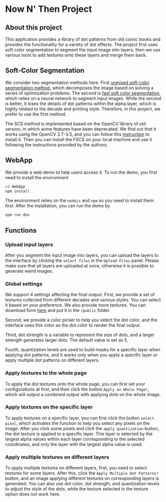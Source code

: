 # Now N' Then Project

## About this project
This application provides a library of dot patterns from old comic books and provides the functionality for a variety of dot effects. The project first uses soft color segmentation to segment the input image into layers, then we use various tools to add textures onto these layers and merge them back.

## Soft-Color Segmentation
We consider two segmentation methods here. First [unmixed soft-color segmentation method](https://github.com/liuguoyou/color-unmixing), which decomposes the image based on solving a series of optimization problems. The second is [fast soft color segmentation](https://github.com/pfnet-research/FSCS), which relies on a neural network to segment input images. While the second is better, it loses the details of dot patterns within the alpha layer, which is highly related to the decade and printing style. Therefore, in this project, we prefer to use the first method.

The SCS method is implemented based on the OpenCV library of old version, in which some features have been deprecated. We find out that it works using the OpenCV 2.7-3.5, and you can follow this [instruction](https://pyimagesearch.com/2018/05/28/ubuntu-18-04-how-to-install-opencv/) to install it. Then you can install the FSCS on your local machine and use it following the instructions provided by the authors.

## WebApp
We provide a web demo to help users access it. To run the demo, you first need to install the environment
```bash
cd WebApp
npm install
```
The environment relies on the `nodejs` and `npm` so you need to install them first. After the installation, you can run the demo by
```bash
npm run dev
```

## Functions
### Upload input layers
After you segment the input image into layers, you can upload the layers to the interface by clicking the `select files` in the `Upload Files` panel. Please make sure that all layers are uploaded at once, otherwise it is possible to generate weird images.

### Global settings
We support 4 settings affecting the final output. First, we provide a set of textures collected from different decades and various styles. You can select it based on your preference. We also  provide more textures. You can download form [here](https://1sfu-my.sharepoint.com/:u:/g/personal/mfa90_sfu_ca/Ef1_v2XRZH5IlagXNWI2zIABjs8mEOQF4-PkIOcx-Y3HDQ?e=Bg7oey) and put it in the `/public` folder.

Second, we provide a color picker to help you select the dot color, and the interface uses this color as the dot color to render the final output.

Third, dot strength is a variable to represent the size of dots, and a larger strength generates larger dots. The default value is set as 5.

Fourth, quantization levels are used to build masks for a specific layer when applying dot patterns, and it works only when you apply a specific layer or apply multiple dot patterns on different layers.

### Apply textures to the whole page
To apply the dot textures onto the whole page, you can first set your configurations at first, and then click the button `Apply on Whole Page!`, which will output a combined output with applying dots on the whole image.

### Apply textures on the specific layer
To apply textures on a specific layer, you can first click the button `select pixel`, which activates the function to help you select any pixels on the image. After you click some pixels and click the `apply quantization` button, the dot texture is applied to a specific layer. This layer is selected by the largest alpha values within each layer corresponding to the selected coordinates, and only the layer with the largest alpha value is used.

### Apply multiple textures on different layers
To apply multiple textures on different layers, first, you need to select textures for some layers. After this, click the `Apply Multiple Dot Patterns!` button, and an image applying different textures on corresponding layers is generated. You can also use dot color, dot strength,  and quantization levels to adjust the style of the dots, while the texture selected in the texture option does not work here.